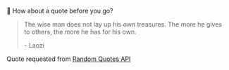 📣 How about a quote before you go?

> The wise man does not lay up his own treasures. The more he gives to others, the more he has for his own.
>
> <p>- Laozi</p>

Quote requested from [Random Quotes API](https://github.com/lukePeavey/quotable)
